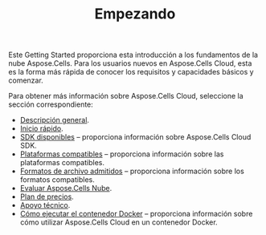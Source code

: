 ﻿---
title: Empezando
second_title: Aspose.Cells Cloud Documen
type: docs
url: /es/getting-started/
description: Aspose.Cells La nube admite Excel para crear, convertir, fusionar, dividir, proteger, operar objetos internos, etc.
weight: 10
---
Este Getting Started proporciona esta introducción a los fundamentos de la nube Aspose.Cells. Para los usuarios nuevos en Aspose.Cells Cloud, esta es la forma más rápida de conocer los requisitos y capacidades básicos y comenzar.

Para obtener más información sobre Aspose.Cells Cloud, seleccione la sección correspondiente:

- [Descripción general](/cells/es/overview/).
- [Inicio rápido](/cells/es/quickstart/).
- [SDK disponibles](/cells/es/available-sdks/) – proporciona información sobre Aspose.Cells Cloud SDK.
- [Plataformas compatibles](/cells/es/supported-platforms/) – proporciona información sobre las plataformas compatibles.
- [Formatos de archivo admitidos](/cells/es/supported-file-formats/) – proporciona información sobre los formatos compatibles.
- [Evaluar Aspose.Cells Nube](/cells/es/evaluate-aspose-cells/).
- [Plan de precios](/cells/es/pricing-plan/).
- [Apoyo técnico](/cells/es/technical-support/).
- [Cómo ejecutar el contenedor Docker](/cells/es/how-to-run-docker-container/) – proporciona información sobre cómo utilizar Aspose.Cells Cloud en un contenedor Docker.
